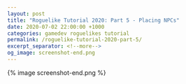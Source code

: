 ```yaml
---
layout: post
title: "Roguelike Tutorial 2020: Part 5 - Placing NPCs"
date: 2020-07-02 22:00:00 +1000
categories: gamedev roguelikes tutorial
permalink: /roguelike-tutorial-2020-part-5/
excerpt_separator: <!--more-->
og_image: screenshot-end.png
---
```


{% image screenshot-end.png %}

<!--more-->
